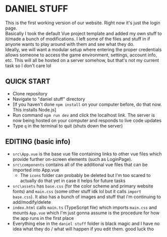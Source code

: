 # DANIEL STUFF

This is the first working version of our website. Right now it's just the login page.\
Basically I took the default Vue project template and added my own stuff to it/made a bunch of modifications. I left some of the files and stuff in if anyone wants to play around with them and see what they do.\
Ideally, we will want a modular setup where entering the proper credentials allows someone to access the game environment, settings, account info, etc. This will all be hosted on a server somehow, but that's not my current task so I don't care lol

## QUICK START
- Clone repository
- Navigate to "daniel stuff" directory
- [If you haven't done `npm install` on your computer before, do that now. This installs Node.js]
- Run command `npm run dev` and click the localhost link. The server is now being hosted on your computer and responds to live code updates
- Type `q` in the terminal to quit (shuts down the server)

## EDITING (basic info)
- `src\App.vue` is the base vue file containing links to other vue files which provide further on-screen elements (such as LoginPage).
- `src\components` contains all of the additional vue files that can be imported into App.vue
  - The `icons` folder can probably be deleted but I'm too scared to actually do that yet in case it helps for future tasks
- `src\assets` has `base.css` (for the color scheme and primary website fonts) and `main.css` (some other stuff idk lol but it calls `import base.css`). It also has a bunch of images and stuff that i'm continuing to add/modify/delete
- `index.html` calls `main.ts` (TypeScript file) which imports `main.css` and mounts `App.vue` which I'm just gonna assume is the procedure for how the app runs in the first place
- Everything else in the `daniel stuff` folder is black magic and I have no idea what they do / what will happen if you edit them. good luck tho

